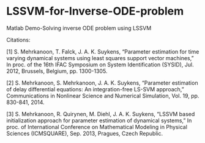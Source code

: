 # LSSVM-for-Inverse-ODE-problem
Matlab Demo-Solving inverse ODE problem using LSSVM


Citations:


[1] S. Mehrkanoon, T. Falck, J. A. K. Suykens, “Parameter estimation for time varying dynamical systems using least squares support vector machines,” In proc. of the 16th IFAC Symposium on System Identification (SYSID), Jul. 2012, Brussels, Belgium, pp. 1300-1305.

[2] S. Mehrkanoon, S. Mehrkanoon, J. A. K. Suykens, “Parameter estimation of delay differential equations: An integration-free LS-SVM approach,” Communications in Nonlinear Science and Numerical Simulation, Vol. 19, pp. 830-841, 2014.

[3] S. Mehrkanoon, R. Quirynen, M. Diehl, J. A. K. Suykens, “LSSVM based initialization approach for parameter estimation of dynamical systems,” In proc. of International Conference on Mathematical Modeling in Physical Sciences (ICMSQUARE), Sep. 2013, Pragues, Czech Republic.


